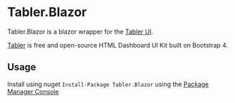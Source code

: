 # Tabler.Blazor
Tabler.Blazor is a blazor wrapper for the [Tabler UI](https://github.com/tabler/tabler).

[Tabler](https://tabler.github.io/) is free and open-source HTML Dashboard UI Kit built on Bootstrap 4. 

## Usage
Install using nuget `Install-Package Tabler.Blazor` using the [Package Manager Console](https://docs.nuget.org/docs/start-here/using-the-package-manager-console)